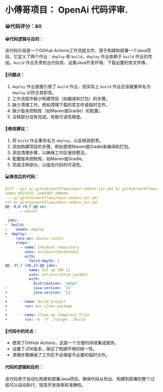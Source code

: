 # 小傅哥项目： OpenAi 代码评审.
### 😀代码评分：80
#### 😀代码逻辑与目的：
该代码片段是一个GitHub Actions工作流程文件，用于构建和部署一个Java项目。它定义了两个作业：`deploy` 和 `build`。`deploy` 作业依赖于 `build` 作业的完成。`build` 作业负责检出代码库、设置Java开发环境、下载必要的库文件等。
#### 🤔问题点：
1. `deploy` 作业直接引用了 `build` 作业，但实际上 `build` 作业应该被重命名为 `deploy` 以符合其职责。
2. 工作流程中缺少构建项目（如编译和打包）的步骤。
3. 缺少清理工作，例如清理下载的库文件或临时文件。
4. 缺少版本控制库（如Maven或Gradle）的配置。
5. 注释部分没有完成，导致可读性降低。
#### 🎯修改建议：
1. 将 `build` 作业重命名为 `deploy`，以反映其职责。
2. 添加构建项目的步骤，例如使用Maven或Gradle来编译和打包。
3. 添加清理步骤，以确保工作区保持整洁。
4. 配置版本控制库，如Maven或Gradle。
5. 完成注释部分，以提高代码的可读性。
#### 💻修改后的代码：
```yaml
diff --git a/.github/workflows/main-remote-jar.yml b/.github/workflows/main-remote-jar.yml
index dd315df..1e02d07 100644
--- a/.github/workflows/main-remote-jar.yml
+++ b/.github/workflows/main-remote-jar.yml
@@ -9,8 +9,7 @@ on:
       - master
 
 jobs:
-  build:
-    needs: deploy
+  deploy:
     runs-on: ubuntu-latest
     steps:
       - name: Checkout repository
         uses: actions/checkout@v2
         with:
           fetch-depth: 2
@@ -37,7 +36,13 @@ jobs:
           name: Set up JDK 11
           uses: actions/setup-java@v2
           with:
             distribution: 'adopt'
-            java-version: '11'
+            java-version: '11'
+
+      - name: Build project
+        run: mvn clean package
+
+      - name: Clean up temporary files
+        run: rm -rf ./target ./build
```
#### 🌟代码中的优点：
- 使用了GitHub Actions，这是一个方便的持续集成服务。
- 设置了JDK版本，保证了构建环境的统一性。
- 清理步骤确保了工作区不会保留不必要的临时文件。

#### 代码的逻辑和目的：
该代码用于自动化构建和部署Java项目，确保代码从检出、构建到部署的整个过程可以自动执行，提高开发效率和准确性。